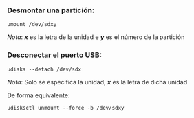 ### Desmontar una partición:
~~~
umount /dev/sdxy
~~~
*Nota*: ***x*** es la letra de la unidad e ***y*** es el número de la partición

### Desconectar el puerto USB:
~~~
udisks --detach /dev/sdx
~~~
*Nota*: Solo se especifica la unidad, ***x*** es la letra de dicha unidad

De forma equivalente:
~~~
udisksctl unmount --force -b /dev/sdxy
~~~
